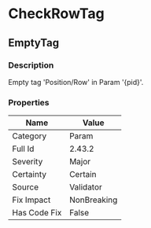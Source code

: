 ﻿---  
uid: Validator_2_43_2  
---

# CheckRowTag

## EmptyTag

### Description

Empty tag 'Position\/Row' in Param '{pid}'.

### Properties

| Name         | Value       |
| ------------ | ----------- |
| Category     | Param       |
| Full Id      | 2.43.2      |
| Severity     | Major       |
| Certainty    | Certain     |
| Source       | Validator   |
| Fix Impact   | NonBreaking |
| Has Code Fix | False       |
